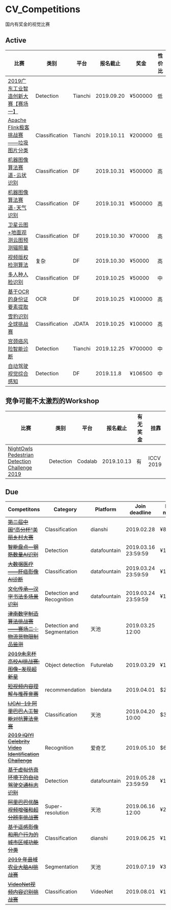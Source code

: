 # CV_Competitions
国内有奖金的视觉比赛

## Active
比赛|类别|平台|报名截止|奖金| 性价比
|----|----|----|----|----|----|
[2019广东工业智造创新大赛【赛场一】](https://tianchi.aliyun.com/competition/entrance/231748/introduction)|Detection|Tianchi|2019.09.20|¥500000| 低
[Apache Flink极客挑战赛——垃圾图片分类](https://tianchi.aliyun.com/competition/entrance/231743/introduction)|Classification|Tianchi|2019.10.11|¥200000| 低
[机器图像算法赛道-云状识别](https://www.datafountain.cn/competitions/357)|Classification|DF|2019.10.31|¥500000| 高
[机器图像算法赛道-天气识别](https://www.datafountain.cn/competitions/356)|Classification|DF|2019.10.31|¥500000| 高
[卫星云图+地面观测云图预测辐照量](https://www.datafountain.cn/competitions/362)|Classification|DF|2019.10.30|¥70000| 高
[视频版权检测算法](https://www.datafountain.cn/competitions/354)|复杂|DF|2019.10.30|¥50000| 高
[多人种人脸识别](https://www.datafountain.cn/competitions/348)|Classification|DF|2019.10.25|¥50000| 中
[基于OCR的身份证要素提取](https://www.datafountain.cn/competitions/346)|OCR|DF|2019.10.25|¥100000| 高
[雪豹识别全球挑战赛](https://jdata.jd.com/html/detail.html?id=9)|Classification|JDATA|2019.10.25|¥100000| 高
[宫颈癌风险智能诊断](https://tianchi.aliyun.com/competition/entrance/231757/introduction)|Detection|Tianchi|2019.12.25|¥700000| 中
[自动驾驶视觉综合感知](https://www.datafountain.cn/competitions/366)|Detection|DF|2019.11.8|¥106500| 中

## 竞争可能不太激烈的Workshop
比赛|类别|平台|报名截止|有无奖金|挂靠
|----|----|----|----|----|----|
[NightOwls Pedestrian Detection Challenge 2019](https://competitions.codalab.org/competitions/21231#learn_the_details)|Detection|Codalab|2019.10.13|有|ICCV 2019


## Due
Competitons|Category|Platform|Join deadline|Prize money
|----|----|----|----|----|
[~~第二届中国“高分杯”美丽乡村大赛~~](https://dianshi.baidu.com/competition/28/rule)|Classification|dianshi|2019.02.28|¥85000
[~~智能盘点—钢筋数量AI识别~~](https://www.datafountain.cn/competitions/332/details/rank?sch=1416&page=1&type=A)|Detection|datafountain|2019.03.16 23:59:59|¥160000
[~~大数据医疗——肝癌影像AI诊断~~](https://www.datafountain.cn/competitions/335/details)|Classification|datafountain|2019.03.24 23:59:59|¥160000
[~~文化传承—汉字书法多场景识别~~](https://www.datafountain.cn/competitions/334/details)|Detection and Recognition|datafountain|2019.03.24 23:59:59|¥160000
[~~津南数字制造算法挑战赛——赛场二：物流货物限制品监测~~](https://tianchi.aliyun.com/competition/entrance/231703/introduction)|Detection and Segmentation|天池|2019.03.25 12:00 
[~~2019未来杯高校AI挑战赛: 图像-发现超新星~~](https://ai.futurelab.tv/contest_detail/1#contest_index)|Object detection|Futurelab|2019.03.29|¥100000|
[~~短视频内容理解与推荐竞赛~~](https://www.biendata.com/competition/icmechallenge2019/)|recommendation|biendata|2019.04.01|$20000
[~~IJCAI-19 阿里巴巴人工智能对抗算法竞赛~~](https://tianchi.aliyun.com/competition/entrance/231701/introduction?spm=5176.12281949.0.0.44a576d8Lpxb8v)|Classification|天池|2019.04.20 10:00|$39000
[~~2019 iQIYI Celebrity Video Identification Challenge~~](http://challenge.ai.iqiyi.com/detail?raceId=5c767dc41a6fa0ccf53922e7)|Recognition|爱奇艺|2019.05.10|$6,000
[~~基于虚拟仿真环境下的自动驾驶交通标志识别~~](https://www.datafountain.cn/competitions/339/details)|Detection|datafountain|2019.05.28 23:59:59|¥10,000
[~~阿里巴巴优酷视频增强和超分辨率挑战赛~~](https://tianchi.aliyun.com/competition/entrance/231711/introduction?spm=5176.12281949.1003.1.181476d8MgXiXW)|Super-resolution|天池|2019.06.16 12:00|¥230000
[~~基于遥感影像和用户行为的城市区域功能分类~~](http://www.ikcest.org/bigdata2019/?from=007)|Classification|dianshi|2019.06.25|¥150000
[~~2019 年县域农业大脑AI挑战赛~~](https://tianchi.aliyun.com/competition/entrance/231717/introduction?spm=5176.12281949.1003.3.c4d14c2afgiykd)|Segmentation|天池|2019.07.19|¥300000
[~~VideoNet视频内容识别挑战赛~~](http://static.videojj.com/dev/challenge-pages/index.html#/intro)|Classification|VideoNet|2019.08.01|¥100000





